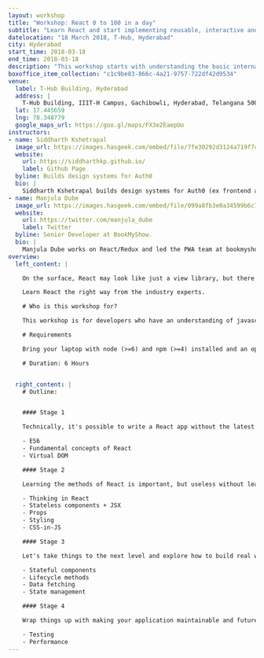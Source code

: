 ```yaml
---
layout: workshop
title: "Workshop: React 0 to 100 in a day"
subtitle: "Learn React and start implementing reusable, interactive and stateful UI components"
datelocation: "18 March 2018, T-Hub, Hyderabad"
city: Hyderabad
start_time: 2018-03-18
end_time: 2018-03-18
description: "This workshop starts with understanding the basic internals of React before exploring how to \"think in React\", best practices and solutions to real problems that you will experience while building an application."
boxoffice_item_collection: "c1c9be83-866c-4a21-9757-722df42d9534"
venue:
  label: T-Hub Building, Hyderabad
  address: |
    T-Hub Building, IIIT-H Campus, Gachibowli, Hyderabad, Telangana 500032
  lat: 17.445659
  lng: 78.348779
  google_maps_url: https://goo.gl/maps/FX3e2EaepUo
instructors:
- name: Siddharth Kshetrapal
  image_url: https://images.hasgeek.com/embed/file/7fe30292d3124a719f7cf163c1fff962
  website:
    url: https://siddharthkp.github.io/
    label: Github Page
  byline: Builds design systems for Auth0
  bio: |
    Siddharth Kshetrapal builds design systems for Auth0 (ex frontend architect at Practo). He is a regular speaker at javascript conferences (JSChannel, Reactfoo, CodeEurope, ReactFest London). He also co-organises React Bangalore.
- name: Manjula Dube
  image_url: https://images.hasgeek.com/embed/file/099a8fb3e0a34599b6c7504000f6d5a5
  website:
    url: https://twitter.com/manjula_dube
    label: Twitter
  byline: Senior Developer at BookMyShow.
  bio: |
    Manjula Dube works on React/Redux and led the PWA team at bookmyshow. She is an established speaker at React conferences around the world (JSChannel, Reactfoo, ReactAmsterdam, ReactBerlin). She’s also an organizer of Mumbai Women Coders.
overview:
  left_content: |

    On the surface, React may look like just a view library, but there is big ecosystem that revolves around it. This workshop starts with understanding the basic internals of React before exploring how to “think in React”, best practices and solutions to real problems that you will experience while building an application.

    Learn React the right way from the industry experts.

    # Who is this workshop for?

    This workshop is for developers who have an understanding of javascript, looking to get started with React or moving from a different framework like angular, ember, etc.

    # Requirements

    Bring your laptop with node (>=6) and npm (>=4) installed and an open mind :)

    # Duration: 6 Hours


  right_content: |
    # Outline:


    #### Stage 1

    Technically, it's possible to write a React app without the latest version of JavaScript, but it won't be easy. We'll learn the good parts that make it easier to write maintainable code with React. Let's also find the reason behind React's popularity, what makes it so good?

    - ES6
    - Fundamental concepts of React
    - Virtual DOM

    #### Stage 2

    Learning the methods of React is important, but useless without learning how to "think in React". Let's understand the patterns that make your components extremely reusable and your application more declarative.

    - Thinking in React
    - Stateless components + JSX
    - Props
    - Styling
    - CSS-in-JS

    #### Stage 3

    Let's take things to the next level and explore how to build real world applications that handle state and deal with data. If you have heard of state management libraries like redux or mobx, you'll learn how and more importantly when to use them to get the maximum benefit.

    - Stateful components
    - Lifecycle methods
    - Data fetching
    - State management

    #### Stage 4

    Wrap things up with making your application maintainable and future proof with testing. This is also where we explore potential performance bottlenecks that infest React applications.

    - Testing
    - Performance
---
```

